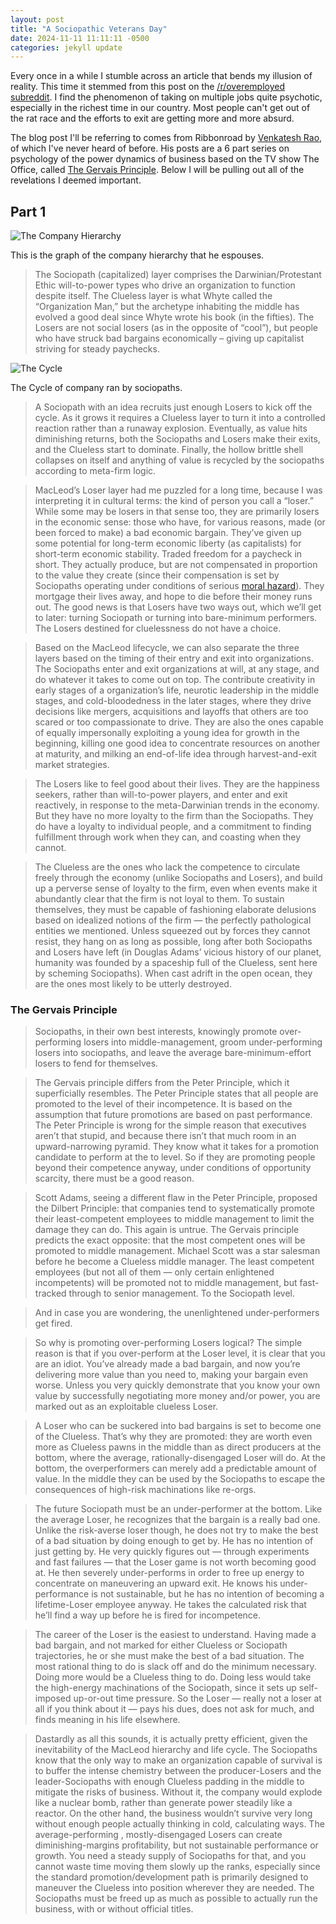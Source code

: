 ```yaml
---
layout: post
title: "A Sociopathic Veterans Day"
date: 2024-11-11 11:11:11 -0500
categories: jekyll update
---
```


Every once in a while I stumble across an article that bends my illusion of reality. This time it stemmed from this post on the [/r/overemployed subreddit](https://old.reddit.com/r/overemployed/comments/1go0pdj/oe_dream_come_true_being_a_forgotten_employee/). I find the phenomenon of taking on multiple jobs quite psychotic, especially in the richest time in our country. Most people can't get out of the rat race and the efforts to exit are getting more and more absurd.

The blog post I'll be referring to comes from Ribbonroad by [Venkatesh Rao](https://www.ribbonfarm.com/author/admin/), of which I've never heard of before. His posts are a 6 part series on psychology of the power dynamics of business based on the TV show The Office, called [The Gervais Principle](https://www.ribbonfarm.com/2009/10/07/the-gervais-principle-or-the-office-according-to-the-office/). Below I will be pulling out all of the revelations I deemed important.

## Part 1

![The Company Hierarchy](https://ribbonfarm.wpenginepowered.com/wp-content/uploads/2009/10/hughMcLeodCompanyHierarchy.jpg)

This is the graph of the company hierarchy that he espouses.

> The Sociopath (capitalized) layer comprises the Darwinian/Protestant Ethic will-to-power types who drive an organization to function despite itself. The Clueless layer is what Whyte called the “Organization Man,” but the archetype inhabiting the middle has evolved a good deal since Whyte wrote his book (in the fifties). The Losers are not social losers (as in the opposite of “cool”), but people who have struck bad bargains economically – giving up capitalist striving for steady paychecks.

![The Cycle](https://ribbonfarm.wpenginepowered.com/wp-content/uploads/2009/10/compLifeCycle.JPG)

The Cycle of company ran by sociopaths.

> A Sociopath with an idea recruits just enough Losers to kick off the cycle. As it grows it requires a Clueless layer to turn it into a controlled reaction rather than a runaway explosion. Eventually, as value hits diminishing returns, both the Sociopaths and Losers make their exits, and the Clueless start to dominate. Finally, the hollow brittle shell collapses on itself and anything of value is recycled by the sociopaths according to meta-firm logic.

> MacLeod’s Loser layer had me puzzled for a long time, because I was interpreting it in cultural terms: the kind of person you call a “loser.” While some may be losers in that sense too, they are primarily losers in the economic sense: those who have, for various reasons, made (or been forced to make) a bad economic bargain. They’ve given up some potential for long-term economic liberty (as capitalists) for short-term economic stability. Traded freedom for a paycheck in short. They actually produce, but are not compensated in proportion to the value they create (since their compensation is set by Sociopaths operating under conditions of serious [moral hazard](http://en.wikipedia.org/wiki/Moral_hazard)). They mortgage their lives away, and hope to die before their money runs out. The good news is that Losers have two ways out, which we’ll get to later: turning Sociopath or turning into bare-minimum performers. The Losers destined for cluelessness do not have a choice.

> Based on the MacLeod lifecycle, we can also separate the three layers based on the timing of their entry and exit into organizations. The Sociopaths enter and exit organizations at will, at any stage, and do whatever it takes to come out on top. The contribute creativity in early stages of a organization’s life, neurotic leadership in the middle stages, and cold-bloodedness in the later stages, where they drive decisions like mergers, acquisitions and layoffs that others are too scared or too compassionate to drive. They are also the ones capable of equally impersonally exploiting a young idea for growth in the beginning, killing one good idea to concentrate resources on another at maturity, and milking an end-of-life idea through harvest-and-exit market strategies.

> The Losers like to feel good about their lives. They are the happiness seekers, rather than will-to-power players, and enter and exit reactively, in response to the meta-Darwinian trends in the economy. But they have no more loyalty to the firm than the Sociopaths. They do have a loyalty to individual people, and a commitment to finding fulfillment through work when they can, and coasting when they cannot.

> The Clueless are the ones who lack the competence to circulate freely through the economy (unlike Sociopaths and Losers), and build up a perverse sense of loyalty to the firm, even when events make it abundantly clear that the firm is not loyal to them. To sustain themselves, they must be capable of fashioning elaborate delusions based on idealized notions of the firm — the perfectly pathological entities we mentioned. Unless squeezed out by forces they cannot resist, they hang on as long as possible, long after both Sociopaths and Losers have left (in Douglas Adams’ vicious history of our planet, humanity was founded by a spaceship full of the Clueless, sent here by scheming Sociopaths). When cast adrift in the open ocean, they are the ones most likely to be utterly destroyed.

### The Gervais Principle

> Sociopaths, in their own best interests, knowingly promote over-performing losers into middle-management, groom under-performing losers into sociopaths, and leave the average bare-minimum-effort losers to fend for themselves.

> The Gervais principle differs from the Peter Principle, which it superficially resembles. The Peter Principle states that all people are promoted to the level of their incompetence. It is based on the assumption that future promotions are based on past performance. The Peter Principle is wrong for the simple reason that executives aren’t that stupid, and because there isn’t that much room in an upward-narrowing pyramid. They know what it takes for a promotion candidate to perform at the to level. So if they are promoting people beyond their competence anyway, under conditions of opportunity scarcity, there must be a good reason.

> Scott Adams, seeing a different flaw in the Peter Principle, proposed the Dilbert Principle: that companies tend to systematically promote their least-competent employees to middle management to limit the damage they can do. This again is untrue. The Gervais principle predicts the exact opposite: that the most competent ones will be promoted to middle management. Michael Scott was a star salesman before he become a Clueless middle manager. The least competent employees (but not all of them — only certain enlightened incompetents) will be promoted not to middle management, but fast-tracked through to senior management. To the Sociopath level.

> And in case you are wondering, the unenlightened under-performers get fired.

> So why is promoting over-performing Losers logical? The simple reason is that if you over-perform at the Loser level, it is clear that you are an idiot. You’ve already made a bad bargain, and now you’re delivering more value than you need to, making your bargain even worse. Unless you very quickly demonstrate that you know your own value by successfully negotiating more money and/or power, you are marked out as an exploitable clueless Loser.

> A Loser who can be suckered into bad bargains is set to become one of the Clueless. That’s why they are promoted: they are worth even more as Clueless pawns in the middle than as direct producers at the bottom, where the average, rationally-disengaged Loser will do. At the bottom, the overperformers can merely add a predictable amount of value. In the middle they can be used by the Sociopaths to escape the consequences of high-risk machinations like re-orgs.

> The future Sociopath must be an under-performer at the bottom. Like the average Loser, he recognizes that the bargain is a really bad one. Unlike the risk-averse loser though, he does not try to make the best of a bad situation by doing enough to get by. He has no intention of just getting by. He very quickly figures out — through experiments and fast failures — that the Loser game is not worth becoming good at. He then severely under-performs in order to free up energy to concentrate on maneuvering an upward exit. He knows his under-performance is not sustainable, but he has no intention of becoming a lifetime-Loser employee anyway. He takes the calculated risk that he’ll find a way up before he is fired for incompetence.

> The career of the Loser is the easiest to understand. Having made a bad bargain, and not marked for either Clueless or Sociopath trajectories, he or she must make the best of a bad situation. The most rational thing to do is slack off and do the minimum necessary. Doing more would be a Clueless thing to do. Doing less would take the high-energy machinations of the Sociopath, since it sets up self-imposed up-or-out time pressure. So the Loser — really not a loser at all if you think about it — pays his dues, does not ask for much, and finds meaning in his life elsewhere.

> Dastardly as all this sounds, it is actually pretty efficient, given the inevitability of the MacLeod hierarchy and life cycle. The Sociopaths know that the only way to make an organization capable of survival is to buffer the intense chemistry between the producer-Losers and the leader-Sociopaths with enough Clueless padding in the middle to mitigate the risks of business. Without it, the company would explode like a nuclear bomb, rather than generate power steadily like a reactor. On the other hand, the business wouldn’t survive very long without enough people actually thinking in cold, calculating ways. The average-performing , mostly-disengaged Losers can create diminishing-margins profitability, but not sustainable performance or growth. You need a steady supply of Sociopaths for that, and you cannot waste time moving them slowly up the ranks, especially since the standard promotion/development path is primarily designed to maneuver the Clueless into position wherever they are needed. The Sociopaths must be freed up as much as possible to actually run the business, with or without official titles.
